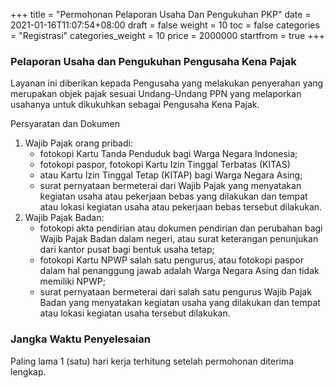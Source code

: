 +++
title = "Permohonan Pelaporan Usaha Dan Pengukuhan PKP"
date = 2021-01-16T11:07:54+08:00
draft = false
weight = 10
toc = false
categories = "Registrasi"
categories_weight = 10
price = 2000000
startfrom = true
+++
### Pelaporan Usaha dan Pengukuhan Pengusaha Kena Pajak
Layanan ini diberikan kepada Pengusaha yang melakukan penyerahan
yang merupakan objek pajak sesuai Undang-Undang PPN yang
melaporkan usahanya untuk dikukuhkan sebagai Pengusaha Kena
Pajak.

Persyaratan dan Dokumen
1. Wajib Pajak orang pribadi:
    - fotokopi Kartu Tanda Penduduk bagi Warga Negara Indonesia;
    - fotokopi paspor, fotokopi Kartu Izin Tinggal Terbatas (KITAS)
    - atau Kartu Izin Tinggal Tetap (KITAP) bagi Warga Negara Asing;
    - surat pernyataan bermeterai dari Wajib Pajak yang menyatakan kegiatan usaha atau pekerjaan bebas yang dilakukan dan tempat atau lokasi kegiatan usaha atau pekerjaan bebas tersebut dilakukan.
2. Wajib Pajak Badan:
    - fotokopi akta pendirian atau dokumen pendirian dan perubahan bagi Wajib Pajak Badan dalam negeri, atau surat keterangan penunjukan dari kantor pusat bagi bentuk usaha tetap;
    - fotokopi Kartu NPWP salah satu pengurus, atau fotokopi paspor dalam hal penanggung jawab adalah Warga Negara Asing dan tidak memiliki NPWP;
    - surat pernyataan bermeterai dari salah satu pengurus Wajib Pajak Badan yang menyatakan kegiatan usaha yang dilakukan dan tempat atau lokasi kegiatan usaha tersebut dilakukan.

### Jangka Waktu Penyelesaian
Paling lama 1 (satu) hari kerja terhitung setelah permohonan diterima lengkap.
